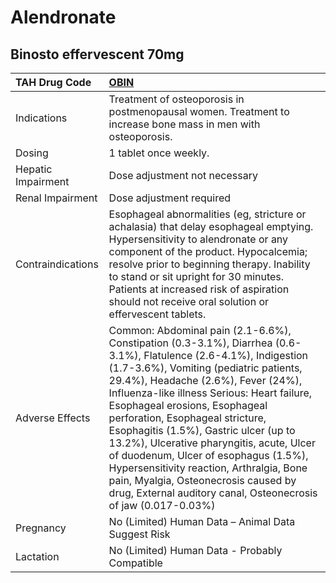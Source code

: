 # Alendronate

## Binosto effervescent 70mg

| TAH Drug Code      | [OBIN](https://www.tahsda.org.tw/drugs/hissearch.php?drug_code=OBIN)                                                                                                                                                                                                                                                                                                                                                                                                                                                                                                                                     |
|:-------------------|:---------------------------------------------------------------------------------------------------------------------------------------------------------------------------------------------------------------------------------------------------------------------------------------------------------------------------------------------------------------------------------------------------------------------------------------------------------------------------------------------------------------------------------------------------------------------------------------------------------|
| Indications        | Treatment of osteoporosis in postmenopausal women. Treatment to increase bone mass in men with osteoporosis.                                                                                                                                                                                                                                                                                                                                                                                                                                                                                             |
| Dosing             | 1 tablet once weekly.                                                                                                                                                                                                                                                                                                                                                                                                                                                                                                                                                                                    |
| Hepatic Impairment | Dose adjustment not necessary                                                                                                                                                                                                                                                                                                                                                                                                                                                                                                                                                                            |
| Renal Impairment   | Dose adjustment required                                                                                                                                                                                                                                                                                                                                                                                                                                                                                                                                                                                 |
| Contraindications  | Esophageal abnormalities (eg, stricture or achalasia) that delay esophageal emptying. Hypersensitivity to alendronate or any component of the product. Hypocalcemia; resolve prior to beginning therapy. Inability to stand or sit upright for 30 minutes. Patients at increased risk of aspiration should not receive oral solution or effervescent tablets.                                                                                                                                                                                                                                            |
| Adverse Effects    | Common: Abdominal pain (2.1-6.6%), Constipation (0.3-3.1%), Diarrhea (0.6-3.1%), Flatulence (2.6-4.1%), Indigestion (1.7-3.6%), Vomiting (pediatric patients, 29.4%), Headache (2.6%), Fever (24%), Influenza-like illness Serious: Heart failure, Esophageal erosions, Esophageal perforation, Esophageal stricture, Esophagitis (1.5%), Gastric ulcer (up to 13.2%), Ulcerative pharyngitis, acute, Ulcer of duodenum, Ulcer of esophagus (1.5%), Hypersensitivity reaction, Arthralgia, Bone pain, Myalgia, Osteonecrosis caused by drug, External auditory canal, Osteonecrosis of jaw (0.017-0.03%) |
| Pregnancy          | No (Limited) Human Data – Animal Data Suggest Risk                                                                                                                                                                                                                                                                                                                                                                                                                                                                                                                                                       |
| Lactation          | No (Limited) Human Data - Probably Compatible                                                                                                                                                                                                                                                                                                                                                                                                                                                                                                                                                            |

